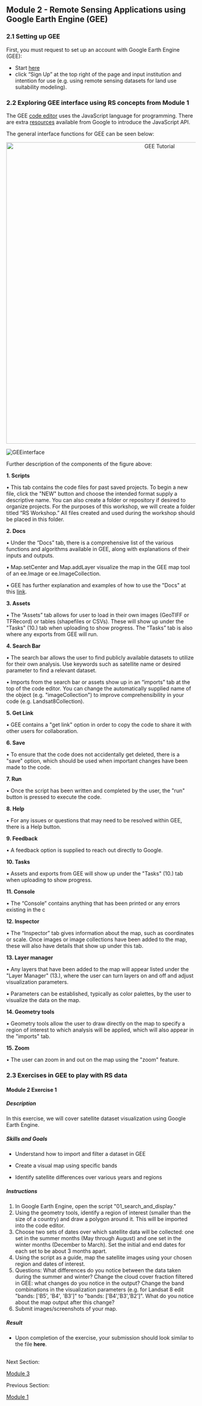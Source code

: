 ## Module 2 - Remote Sensing Applications using Google Earth Engine (GEE)
### 2.1 Setting up GEE
First, you must request to set up an account with Google Earth Engine (GEE):
* Start [here](https://earthengine.google.com/)
* click “Sign Up” at the top right of the page and input institution and intention for use (e.g. using remote sensing datasets for land use suitability modeling).



### 2.2 Exploring GEE interface using RS concepts from Module 1
The GEE [code editor](code.earthengine.google.com) uses the JavaScript language for programming. There are extra [resources](https://developers.google.com/earth-engine/tutorials/tutorial_api_01) available from Google to introduce the JavaScript API.

The general interface functions for GEE can be seen below:

<p align="center">
  <a href="https://mediasite.video.ufl.edu/Mediasite/Play/55447fcbfc2f487ebaae8d1258e829ca1d">
    <img src="https://user-images.githubusercontent.com/84922404/135470199-719878b5-7cb6-4a7a-aacd-e40881cda2e3.JPG" alt= "GEE Tutorial" width="800">
  </a>
</p>
  
![GEEinterface](https://user-images.githubusercontent.com/84922404/132246323-4b2d7dee-6cdc-4828-aa9a-b3ab4193ffa5.png)

Further description of the components of the figure above:

**1. Scripts** 

• This tab contains the code files for past saved projects. To begin a new file, click the "NEW" button and choose the intended format supply a descriptive name.  You can also create a folder or repository if desired to organize projects. For the purposes of this workshop, we will create a folder titled “RS Workshop.” All files created and used during the workshop should be placed in this folder. 

**2. Docs**  

• Under the “Docs” tab, there is a comprehensive list of the various functions and algorithms available in GEE, along with explanations of their inputs and outputs. 

  • Map.setCenter and Map.addLayer visualize the map in the GEE map tool of an ee.Image or ee.ImageCollection. 
  
• GEE has further explanation and examples of how to use the "Docs" at this [link](https://developers.google.com/earth-engine/guides/getstarted#earth-engine-algorithms).

**3. Assets** 

• The “Assets” tab allows for user to load in their own images (GeoTIFF or TFRecord) or tables (shapefiles or CSVs). These will show up under the "Tasks" (10.) tab when uploading to show progress. The “Tasks” tab is also where any exports from GEE will run.

**4. Search Bar** 

• The search bar allows the user to find publicly available datasets to utilize for their own analysis. Use keywords such as satellite name or desired parameter to find a relevant dataset.

• Imports from the search bar or assets show up in an “imports” tab at the top of the code editor. You can change the automatically supplied name of the object (e.g. "imageCollection") to improve comprehensibility in your code (e.g. Landsat8Collection).

**5. Get Link**

• GEE contains a "get link" option in order to copy the code to share it with other users for collaboration.

**6. Save**

• To ensure that the code does not accidentally get deleted, there is a "save" option, which should be used when important changes have been made to the code.

**7. Run** 

• Once the script has been written and completed by the user, the "run" button is pressed to execute the code.

**8. Help** 

• For any issues or questions that may need to be resolved within GEE, there is a Help button.

**9. Feedback** 

• A feedback option is supplied to reach out directly to Google.

**10. Tasks**  

• Assets and exports from GEE will show up under the "Tasks" (10.) tab when uploading to show progress. 

**11. Console** 

• The “Console” contains anything that has been printed or any errors existing in the c

**12. Inspector** 

• The “Inspector” tab gives information about the map, such as coordinates or scale. Once images or image collections have been added to the map, these will also have details that show up under this tab.

**13. Layer manager**  

• Any layers that have been added to the map will appear listed under the "Layer Manager" (13.), where the user can turn layers on and off and adjust visualization parameters.

• Parameters can be established, typically as color palettes, by the user to visualize the data on the map. 

**14. Geometry tools** 

• Geometry tools allow the user to draw directly on the map to specify a region of interest to which analysis will be applied, which will also appear in the "imports" tab.

**15. Zoom**

• The user can zoom in and out on the map using the "zoom" feature.

### 2.3 Exercises in GEE to play with RS data 
#### Module 2 Exercise 1 ####
##### Description #####
In this exercise, we will cover satellite dataset visualization using Google Earth Engine.

##### Skills and Goals #####
* Understand how to import and filter a dataset in GEE

* Create a visual map using specific bands

* Identify satellite differences over various years and regions

##### Instructions #####
1. In Google Earth Engine, open the script "01_search_and_display."
2. Using the geometry tools, identify a region of interest (smaller than the size of a country) and draw a polygon around it. This will be imported into the code editor.
3. Choose two sets of dates over which satellite data will be collected: one set in the summer months (May through August) and one set in the winter months (December to March). Set the initial and end dates for each set to be about 3 months apart. 
5. Using the script as a guide, map the satellite images using your chosen region and dates of interest.
6. Questions: What differences do you notice between the data taken during the summer and winter? Change the cloud cover fraction filtered in GEE: what changes do you notice in the output? Change the band combinations in the visualization parameters (e.g. for Landsat 8 edit "bands: ['B5', 'B4', 'B3']" to "bands: ['B4','B3','B2']". What do you notice about the map output after this change?
7. Submit images/screenshots of your map.

##### Result #####
* Upon completion of the exercise, your submission should look similar to the file **here**.

</p>

##
Next Section: 

<a href="Module 3.md" title="Module 3">Module 3</a>

Previous Section:

<a href="Module 1.md" title="Module 1">Module 1</a>


